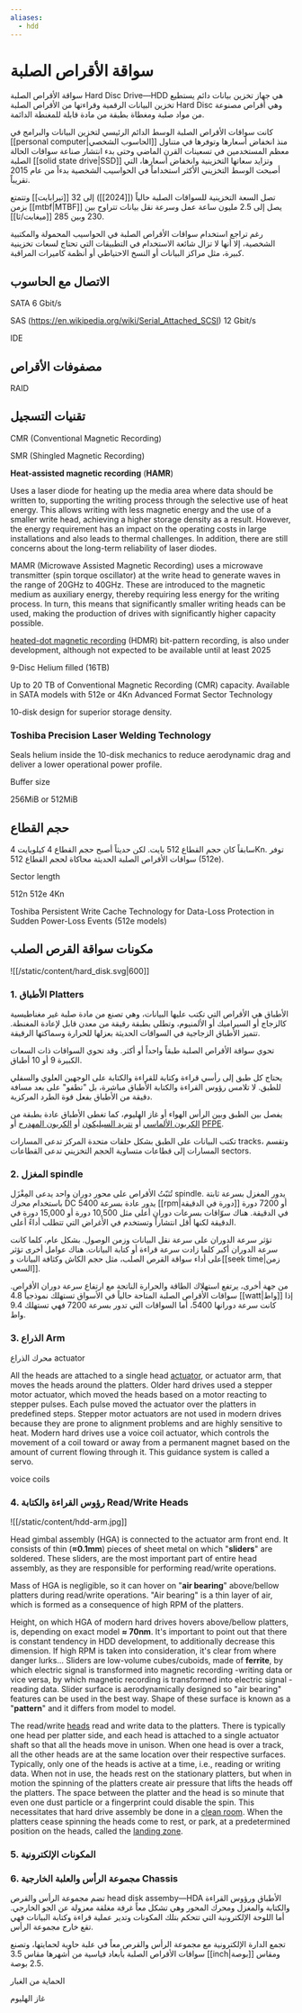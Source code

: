 ```yaml
---
aliases:
  - hdd
---
```


# سواقة الأقراص الصلبة

سواقة الأقراص الصلبة Hard Disc Drive&mdash;HDD هي جهاز تخزين بيانات دائم يستطيع تخزين البيانات الرقمية وقراءتها من الأقراص الصلبة Hard Disc وهي أقراص مصنوعة من مواد صلبة ومغطاة بطبقة من مادة قابلة للمغنطة الدائمة.

كانت سواقات الأقراص الصلبة الوسط الدائم الرئيسي لتخزين البيانات والبرامج في [[personal computer|الحاسوب الشخصي]] منذ انخفاض أسعارها وتوفرها في متناول معظم المستخدمين في تسعينات القرن الماضي وحتى بدء انتشار صناعة سواقات الحالة الصلبة [[solid state drive|SSD]] وتزايد سعاتها التخزينية وانخفاض أسعارها، التي أصبحت الوسط التخزيني الأكثر استخداماً في الحواسيب الشخصية بدءاً من عام 2015 تقريباً.

تصل السعة التخزينية للسواقات الصلبة حالياً ([[2024]]) إلى 32 [[تيرابايت]] وتتمتع بزمن [[mtbf|MTBF]] يصل إلى 2.5 مليون ساعة عمل وسرعة نقل بيانات تتراوح بين 230 وبين 285 [[ميغابت/ثا]].

رغم تراجع استخدام سواقات الأقراص الصلبة في الحواسيب المحمولة والمكتبية الشخصية، إلا أنها لا تزال شائعة الاستخدام في التطبيقات التي تحتاج لسعات تخزينية كبيرة، مثل مراكز البيانات أو النسخ الاحتياطي أو أنظمة كاميرات المراقبة.
## الاتصال مع الحاسوب

SATA 6 Gbit/s

SAS (https://en.wikipedia.org/wiki/Serial_Attached_SCSI) 12 Gbit/s

IDE

## مصفوفات الأقراص

RAID

## تقنيات التسجيل

CMR (Conventional Magnetic Recording)

SMR (Shingled Magnetic Recording)

**Heat-assisted magnetic recording** (**HAMR**)

Uses a laser diode for heating up the media area where data should be written to, supporting the writing process through the selective use of heat energy. This allows writing with less magnetic energy and the use of a smaller write head, achieving a higher storage density as a result. However, the energy requirement has an impact on the operating costs in large installations and also leads to thermal challenges. In addition, there are still concerns about the long-term reliability of laser diodes.

MAMR (Microwave Assisted Magnetic Recording)
uses a microwave transmitter (spin torque oscillator) at the write head to generate waves in the range of 20GHz to 40GHz. These are introduced to the magnetic medium as auxiliary energy, thereby requiring less energy for the writing process. In turn, this means that significantly smaller writing heads can be used, making the production of drives with significantly higher capacity possible.

[heated-dot magnetic recording](https://en.wikipedia.org/w/index.php?title=Heated-dot_magnetic_recording&action=edit&redlink=1 "Heated-dot magnetic recording (page does not exist)") (HDMR)
bit-pattern recording, is also under development, although not expected to be available until at least 2025


9-Disc Helium filled (16TB)

Up to 20 TB of Conventional Magnetic Recording (CMR) capacity. Available in SATA models with 512e or 4Kn Advanced Format Sector Technology

10-disk design for superior storage density.

### Toshiba Precision Laser Welding Technology

Seals helium inside the 10-disk mechanics to reduce aerodynamic drag and deliver a lower operational power profile.

Buffer size

256MiB or 512MiB


## حجم القطاع

سابقاً كان حجم القطاع 512 بايت. لكن حديثاً أصبح حجم القطاع 4 كيلوبايت 4Kn. توفر سواقات الأقراص الصلبة الحديثة محاكاة لحجم القطاع 512 (512e).

Sector length

512n
512e
4Kn

Toshiba Persistent Write Cache Technology for Data-Loss Protection in Sudden Power-Loss Events (512e models)

## مكونات سواقة القرص الصلب

![[/static/content/hard_disk.svg|600]]

### 1. الأطباق Platters

الأطباق هي الأقراص التي تكتب عليها البيانات، وهي تصنع من مادة صلبة غير مغناطيسية كالزجاج أو السيراميك أو الألمنيوم، وتطلى بطبقة رقيقة من معدن قابل لإعادة المغنطة. تتميز الأطباق الزجاجية في السواقات الحديثة بعزلها للحرارة وسماكتها الرقيقة.

تحوي سواقة الأقراص الصلبة طبقاً واحداً أو أكثر. وقد تحوي السواقات ذات السعات الكبيرة 9 أو 10 أطباق.

يحتاج كل طبق إلى رأسي قراءة وكتابة للقراءة والكتابة على الوجهين العلوي والسفلي للطبق. لا تلامس رؤوس القراءة والكتابة الأطباق مباشرة، بل "تطفو" على بعد مسافة دقيقة من الأطباق بفعل قوة الطرد المركزية.

يفصل بين الطبق وبين الرأس الهواء أو غاز الهليوم، كما تغطى الأطباق عادة بطبقة من [الكربون الألماسي](https://en.wikipedia.org/wiki/Diamond-like_carbon) أو [نتريد السيليكون](https://en.wikipedia.org/wiki/Silicon_nitride#:~:text=Silicon%20nitride%20is%20a%20chemical,refers%20to%20this%20specific%20composition.) أو [الكربون المهدرج](https://www.sciencedirect.com/topics/engineering/amorphous-hydrogenated-carbon) أو [PFPE](https://en.wikipedia.org/wiki/Perfluoropolyether).

تكتب البيانات على الطبق بشكل حلقات متحدة المركز تدعى المسارات tracks، وتقسم المسارات إلى قطاعات متساوية الحجم التخزيني تدعى القطاعات sectors.

### 2. المغزل spindle

تُثبّتُ الأقراص على محور دوران واحد يدعى المِغْزَل spindle. يدور المغزل بسرعة ثابتة باستخدام محرك DC يدور عادة بسرعة 5400 [[rpm|دورة في الدقيقة]] أو 7200 دورة في الدقيقة. هناك سوّاقات بسرعات دوران أعلى مثل 10,500 دورة أو 15,000 دورة في الدقيقة لكنها أقل انتشاراً وتستخدم في الأغراض التي تتطلب أداءً أعلى.

تؤثر سرعة الدوران على سرعة نقل البيانات وزمن الوصول. بشكل عام، كلما كانت سرعة الدوران أكبر كلما زادت سرعة قراءة أو كتابة البيانات. هناك عوامل أخرى تؤثر على أداء سواقة القرص الصلب، مثل حجم الكاش وكثافة البيانات و[[seek time|زمن السعي]].

من جهة أخرى، يرتفع استهلاك الطاقة والحرارة الناتجة مع ارتفاع سرعة دوران الأقراص. سواقات الأقراص الصلبة المتاحة حالياً في الأسواق تستهلك نموذجياً 4.8 [[watt|واط]] إذا كانت سرعة دورانها 5400، أما السواقات التي تدور بسرعة 7200 فهي تستهلك 9.4 واط.

### 3. الذراع Arm

محرك الذراع actuator

All the heads are attached to a single head [actuator](https://www.webopedia.com/definitions/actuator/), or actuator arm, that moves the heads around the platters. Older hard drives used a stepper motor actuator, which moved the heads based on a motor reacting to stepper pulses. Each pulse moved the actuator over the platters in predefined steps. Stepper motor actuators are not used in modern drives because they are prone to alignment problems and are highly sensitive to heat. Modern hard drives use a voice coil actuator, which controls the movement of a coil toward or away from a permanent magnet based on the amount of current flowing through it. This guidance system is called a servo.

voice coils

### 4. رؤوس القراءة والكتابة Read/Write Heads

![[/static/content/hdd-arm.jpg]]

Head gimbal assembly (HGA) is connected to the actuator arm front end. It consists of thin (**≈0.1mm**) pieces of sheet metal on which "**sliders**" are soldered. These sliders, are the most important part of entire head assembly, as they are responsible for performing read/write operations.

Mass of HGA is negligible, so it can hover on "**air bearing**" above/bellow platters during read/write operations. "Air bearing" is a thin layer of air, which is formed as a consequence of high RPM of the platters.

Height, on which HGA of modern hard drives hovers above/bellow platters, is, depending on exact model **≈ 70nm**. It's important to point out that there is constant tendency in HDD development, to additionally decrease this dimension. If high RPM is taken into consideration, it's clear from where danger lurks...
Sliders are low-volume cubes/cuboids, made of **ferrite**, by which electric signal is transformed into magnetic recording -writing data or vice versa, by which magnetic recording is transformed into electric signal - reading data. Slider surface is aerodynamically designed so "air bearing" features can be used in the best way. Shape of these surface is known as a "**pattern**" and it differs from model to model.


The read/write [heads](https://www.webopedia.com/definitions/head/) read and write data to the platters. There is typically one head per platter side, and each head is attached to a single actuator shaft so that all the heads move in unison. When one head is over a track, all the other heads are at the same location over their respective surfaces. Typically, only one of the heads is active at a time, i.e., reading or writing data. When not in use, the heads rest on the stationary platters, but when in motion the spinning of the platters create air pressure that lifts the heads off the platters. The space between the platter and the head is so minute that even one dust particle or a fingerprint could disable the spin. This necessitates that hard drive assembly be done in a [clean room](https://www.webopedia.com/definitions/clean-room/). When the platters cease spinning the heads come to rest, or park, at a predetermined position on the heads, called the [landing zone](https://www.webopedia.com/definitions/landing-zone/).

### 5. المكونات الإلكترونية

### 6. مجموعة الرأس والعلبة الخارجية Chassis

تضم مجموعة الرأس والقرص head disk assemby&mdash;HDA الأطباق ورؤوس القراءة والكتابة والمغزل ومحرك المحور وهي تشكل معاً غرفة مغلقة معزولة عن الجو الخارجي. أما اللوحة الإلكترونية التي تتحكم بتلك المكونات وتدير عملية قراءة وكتابة البيانات فهي تقع خارج مجموعة الرأس.

تجمع الدارة الإلكترونية مع مجموعة الرأس والقرص معاً في علبة حاوية لحمايتها، وتصنع سواقات الأقراص الصلبة بأبعاد قياسية من أشهرها مقاس 3.5 [[inch|بوصة]] ومقاس 2.5 بوصة.

الحماية من الغبار

غاز الهليوم

